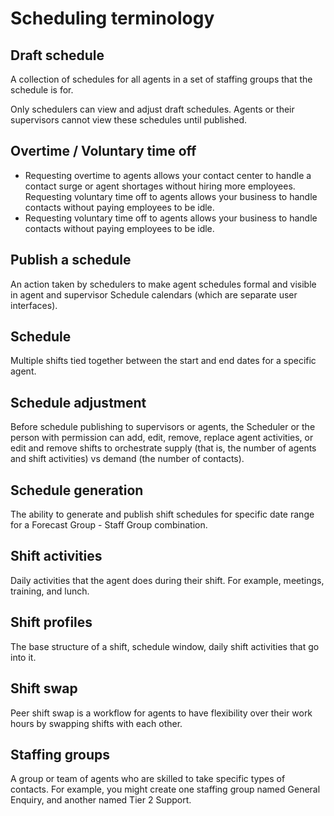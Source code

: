 # Scheduling terminology<a name="scheduling-terminology"></a>



## Draft schedule<a name="draft-schedule-defined"></a>

A collection of schedules for all agents in a set of staffing groups that the schedule is for\. 

Only schedulers can view and adjust draft schedules\. Agents or their supervisors cannot view these schedules until published\.

## Overtime / Voluntary time off<a name="overtime-voluntary-time-off-defined"></a>
+ Requesting overtime to agents allows your contact center to handle a contact surge or agent shortages without hiring more employees\. Requesting voluntary time off to agents allows your business to handle contacts without paying employees to be idle\. 
+  Requesting voluntary time off to agents allows your business to handle contacts without paying employees to be idle\. 

## Publish a schedule<a name="publish-schedule-defined"></a>

An action taken by schedulers to make agent schedules formal and visible in agent and supervisor Schedule calendars \(which are separate user interfaces\)\. 

## Schedule<a name="schedule-defined"></a>

Multiple shifts tied together between the start and end dates for a specific agent\.

## Schedule adjustment<a name="schedule-adjustment-defined"></a>

Before schedule publishing to supervisors or agents, the Scheduler or the person with permission can add, edit, remove, replace agent activities, or edit and remove shifts to orchestrate supply \(that is, the number of agents and shift activities\) vs demand \(the number of contacts\)\.

## Schedule generation<a name="schedule-generation-defined"></a>

The ability to generate and publish shift schedules for specific date range for a Forecast Group \- Staff Group combination\.

## Shift activities<a name="shift-activities-defined"></a>

Daily activities that the agent does during their shift\. For example, meetings, training, and lunch\.

## Shift profiles<a name="shift-profiles-defined"></a>

The base structure of a shift, schedule window, daily shift activities that go into it\.

## Shift swap<a name="shift-swap-defined"></a>

Peer shift swap is a workflow for agents to have flexibility over their work hours by swapping shifts with each other\.

## Staffing groups<a name="staffing-groups-defined"></a>

A group or team of agents who are skilled to take specific types of contacts\. For example, you might create one staffing group named General Enquiry, and another named Tier 2 Support\.